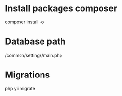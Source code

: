 Install packages composer
===============================

composer install -o

Database path
===============================

/common/settings/main.php

Migrations
===============================

php yii migrate


